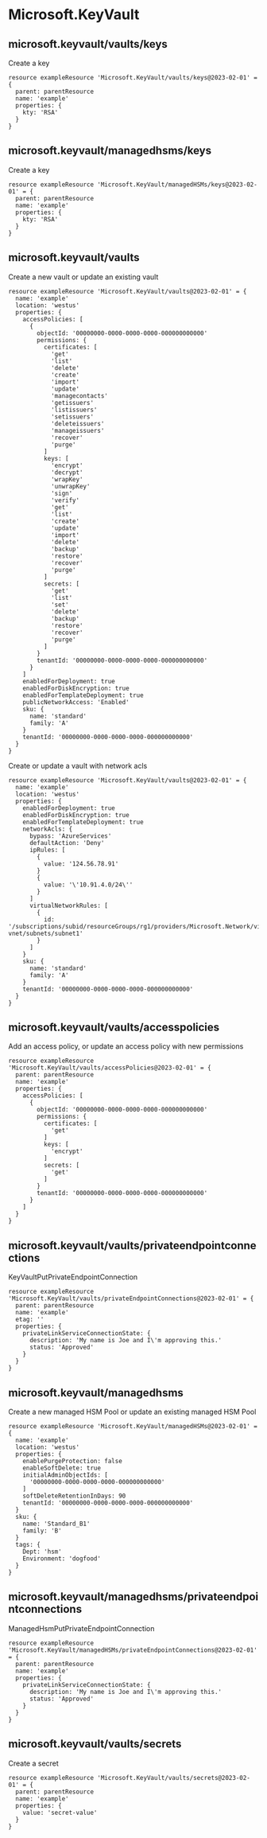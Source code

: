 # Microsoft.KeyVault

## microsoft.keyvault/vaults/keys

Create a key
```bicep
resource exampleResource 'Microsoft.KeyVault/vaults/keys@2023-02-01' = {
  parent: parentResource 
  name: 'example'
  properties: {
    kty: 'RSA'
  }
}
```

## microsoft.keyvault/managedhsms/keys

Create a key
```bicep
resource exampleResource 'Microsoft.KeyVault/managedHSMs/keys@2023-02-01' = {
  parent: parentResource 
  name: 'example'
  properties: {
    kty: 'RSA'
  }
}
```

## microsoft.keyvault/vaults

Create a new vault or update an existing vault
```bicep
resource exampleResource 'Microsoft.KeyVault/vaults@2023-02-01' = {
  name: 'example'
  location: 'westus'
  properties: {
    accessPolicies: [
      {
        objectId: '00000000-0000-0000-0000-000000000000'
        permissions: {
          certificates: [
            'get'
            'list'
            'delete'
            'create'
            'import'
            'update'
            'managecontacts'
            'getissuers'
            'listissuers'
            'setissuers'
            'deleteissuers'
            'manageissuers'
            'recover'
            'purge'
          ]
          keys: [
            'encrypt'
            'decrypt'
            'wrapKey'
            'unwrapKey'
            'sign'
            'verify'
            'get'
            'list'
            'create'
            'update'
            'import'
            'delete'
            'backup'
            'restore'
            'recover'
            'purge'
          ]
          secrets: [
            'get'
            'list'
            'set'
            'delete'
            'backup'
            'restore'
            'recover'
            'purge'
          ]
        }
        tenantId: '00000000-0000-0000-0000-000000000000'
      }
    ]
    enabledForDeployment: true
    enabledForDiskEncryption: true
    enabledForTemplateDeployment: true
    publicNetworkAccess: 'Enabled'
    sku: {
      name: 'standard'
      family: 'A'
    }
    tenantId: '00000000-0000-0000-0000-000000000000'
  }
}
```

Create or update a vault with network acls
```bicep
resource exampleResource 'Microsoft.KeyVault/vaults@2023-02-01' = {
  name: 'example'
  location: 'westus'
  properties: {
    enabledForDeployment: true
    enabledForDiskEncryption: true
    enabledForTemplateDeployment: true
    networkAcls: {
      bypass: 'AzureServices'
      defaultAction: 'Deny'
      ipRules: [
        {
          value: '124.56.78.91'
        }
        {
          value: '\'10.91.4.0/24\''
        }
      ]
      virtualNetworkRules: [
        {
          id: '/subscriptions/subid/resourceGroups/rg1/providers/Microsoft.Network/virtualNetworks/test-vnet/subnets/subnet1'
        }
      ]
    }
    sku: {
      name: 'standard'
      family: 'A'
    }
    tenantId: '00000000-0000-0000-0000-000000000000'
  }
}
```

## microsoft.keyvault/vaults/accesspolicies

Add an access policy, or update an access policy with new permissions
```bicep
resource exampleResource 'Microsoft.KeyVault/vaults/accessPolicies@2023-02-01' = {
  parent: parentResource 
  name: 'example'
  properties: {
    accessPolicies: [
      {
        objectId: '00000000-0000-0000-0000-000000000000'
        permissions: {
          certificates: [
            'get'
          ]
          keys: [
            'encrypt'
          ]
          secrets: [
            'get'
          ]
        }
        tenantId: '00000000-0000-0000-0000-000000000000'
      }
    ]
  }
}
```

## microsoft.keyvault/vaults/privateendpointconnections

KeyVaultPutPrivateEndpointConnection
```bicep
resource exampleResource 'Microsoft.KeyVault/vaults/privateEndpointConnections@2023-02-01' = {
  parent: parentResource 
  name: 'example'
  etag: ''
  properties: {
    privateLinkServiceConnectionState: {
      description: 'My name is Joe and I\'m approving this.'
      status: 'Approved'
    }
  }
}
```

## microsoft.keyvault/managedhsms

Create a new managed HSM Pool or update an existing managed HSM Pool
```bicep
resource exampleResource 'Microsoft.KeyVault/managedHSMs@2023-02-01' = {
  name: 'example'
  location: 'westus'
  properties: {
    enablePurgeProtection: false
    enableSoftDelete: true
    initialAdminObjectIds: [
      '00000000-0000-0000-0000-000000000000'
    ]
    softDeleteRetentionInDays: 90
    tenantId: '00000000-0000-0000-0000-000000000000'
  }
  sku: {
    name: 'Standard_B1'
    family: 'B'
  }
  tags: {
    Dept: 'hsm'
    Environment: 'dogfood'
  }
}
```

## microsoft.keyvault/managedhsms/privateendpointconnections

ManagedHsmPutPrivateEndpointConnection
```bicep
resource exampleResource 'Microsoft.KeyVault/managedHSMs/privateEndpointConnections@2023-02-01' = {
  parent: parentResource 
  name: 'example'
  properties: {
    privateLinkServiceConnectionState: {
      description: 'My name is Joe and I\'m approving this.'
      status: 'Approved'
    }
  }
}
```

## microsoft.keyvault/vaults/secrets

Create a secret
```bicep
resource exampleResource 'Microsoft.KeyVault/vaults/secrets@2023-02-01' = {
  parent: parentResource 
  name: 'example'
  properties: {
    value: 'secret-value'
  }
}
```

